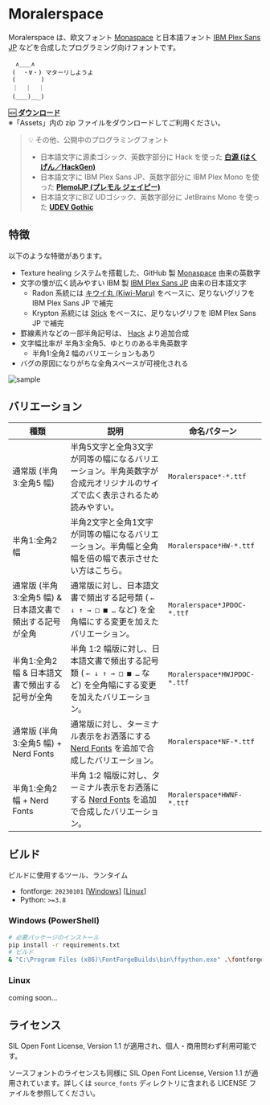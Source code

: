 # Moralerspace

Moralerspace は、欧文フォント [Monaspace](https://github.com/githubnext/monaspace) と日本語フォント [IBM Plex Sans JP](https://github.com/IBM/plex) などを合成したプログラミング向けフォントです。

```
  ∧＿＿∧
 (  ・∀・) マターリしようよ
 (       )
 ｜  ｜  ｜
 (＿＿)＿_)
```

[🆕 **ダウンロード**](https://github.com/yuru7/moralerspace/releases)  
※「Assets」内の zip ファイルをダウンロードしてご利用ください。

> 💡 その他、公開中のプログラミングフォント
> - 日本語文字に源柔ゴシック、英数字部分に Hack を使った [**白源 (はくげん／HackGen)**](https://github.com/yuru7/HackGen)
> - 日本語文字に IBM Plex Sans JP、英数字部分に IBM Plex Mono を使った [**PlemolJP (プレモル ジェイピー)**](https://github.com/yuru7/PlemolJP)
> - 日本語文字にBIZ UDゴシック、英数字部分に JetBrains Mono を使った [**UDEV Gothic**](https://github.com/yuru7/udev-gothic)

## 特徴

以下のような特徴があります。

- Texture healing システムを搭載した、GitHub 製 [Monaspace](https://github.com/githubnext/monaspace) 由来の英数字
- 文字の懐が広く読みやすい IBM 製 [IBM Plex Sans JP](https://github.com/IBM/plex) 由来の日本語文字
    - Radon 系統には [キウイ丸 (Kiwi-Maru)](https://github.com/Kiwi-KawagotoKajiru/Kiwi-Maru) をベースに、足りないグリフを IBM Plex Sans JP で補完
    - Krypton 系統には [Stick](https://github.com/fontworks-fonts/Stick) をベースに、足りないグリフを IBM Plex Sans JP で補完
- 罫線素片などの一部半角記号は、 [Hack](https://github.com/source-foundry/Hack) より追加合成
- 文字幅比率が 半角3:全角5、ゆとりのある半角英数字
    - 半角1:全角2 幅のバリエーションもあり
- バグの原因になりがちな全角スペースが可視化される

![sample](https://github.com/yuru7/moralerspace/assets/13458509/21d90d22-0178-4c41-a28c-7b15b7b17ecf)

## バリエーション


| 種類                                | 説明                                                                                    | 命名パターン                       |
| --------------------------------- | ------------------------------------------------------------------------------------- | ---------------------------- |
| 通常版 (半角3:全角5 幅)                   | 半角5文字と全角3文字が同等の幅になるバリエーション。半角英数字が合成元オリジナルのサイズで広く表示されるため読みやすい。                          | `Moralerspace*-*.ttf`        |
| 半角1:全角2 幅                         | 半角2文字と全角1文字が同等の幅になるバリエーション。半角幅と全角幅を倍の幅で表示させたい方はこちら。                                   | `Moralerspace*HW-*.ttf`      |
| 通常版 (半角3:全角5 幅) & 日本語文書で頻出する記号が全角 | 通常版に対し、日本語文書で頻出する記号類 ( `← ↓ ↑ → □ ■ …` など) を全角幅にする変更を加えたバリエーション。                      | `Moralerspace*JPDOC-*.ttf`   |
| 半角1:全角2 幅 & 日本語文書で頻出する記号が全角       | 半角 1:2 幅版に対し、日本語文書で頻出する記号類 ( `← ↓ ↑ → □ ■ …` など) を全角幅にする変更を加えたバリエーション。                | `Moralerspace*HWJPDOC-*.ttf` |
| 通常版 (半角3:全角5 幅) + Nerd Fonts      | 通常版に対し、ターミナル表示をお洒落にする [Nerd Fonts](https://www.nerdfonts.com/) を追加で合成したバリエーション。       | `Moralerspace*NF-*.ttf`      |
| 半角1:全角2 幅 + Nerd Fonts            | 半角 1:2 幅版に対し、ターミナル表示をお洒落にする [Nerd Fonts](https://www.nerdfonts.com/) を追加で合成したバリエーション。 | `Moralerspace*HWNF-*.ttf`    |


## ビルド

ビルドに使用するツール、ランタイム

- fontforge: `20230101` \[[Windows](https://fontforge.org/en-US/downloads/windows/)\] \[[Linux](https://fontforge.org/en-US/downloads/gnulinux/)\]
- Python: `>=3.8`

### Windows (PowerShell)

```sh
# 必要パッケージのインストール
pip install -r requirements.txt
# ビルド
& "C:\Program Files (x86)\FontForgeBuilds\bin\ffpython.exe" .\fontforge_script.py && python fonttools_script.py
```

### Linux

coming soon...

## ライセンス

SIL Open Font License, Version 1.1 が適用され、個人・商用問わず利用可能です。

ソースフォントのライセンスも同様に SIL Open Font License, Version 1.1 が適用されています。詳しくは `source_fonts` ディレクトリに含まれる LICENSE ファイルを参照してください。
